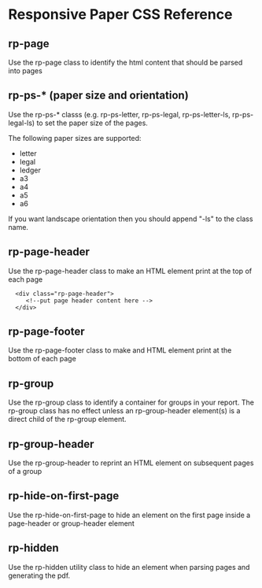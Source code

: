 # Responsive Paper CSS Reference

## rp-page

Use the rp-page class to identify the html content that should be parsed into pages

## rp-ps-* (paper size and orientation)

Use the rp-ps-* classs (e.g. rp-ps-letter, rp-ps-legal, rp-ps-letter-ls, rp-ps-legal-ls) to set the paper size of the pages.

The following paper sizes are supported:

- letter
- legal
- ledger
- a3
- a4
- a5
- a6

If you want landscape orientation then you should append "-ls" to the class name.

## rp-page-header

Use the rp-page-header class to make an HTML element print at the top of each page

```
  <div class="rp-page-header">
     <!--put page header content here -->
  </div>
```

## rp-page-footer

Use the rp-page-footer class to make and HTML element print at the bottom of each page

## rp-group

Use the rp-group class to identify a container for groups in your report.  The rp-group class has no effect unless an rp-group-header element(s) is a direct child of the rp-group element.

## rp-group-header

Use the rp-group-header to reprint an HTML element on subsequent pages of a group

## rp-hide-on-first-page

Use the rp-hide-on-first-page to hide an element on the first page inside a page-header or group-header element

## rp-hidden

Use the rp-hidden utility class to hide an element when parsing pages and generating the pdf.

